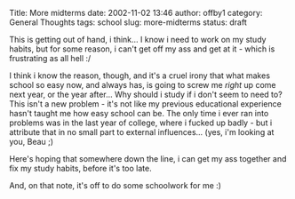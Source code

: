 Title: More midterms
date: 2002-11-02 13:46
author: offby1
category: General Thoughts
tags: school
slug: more-midterms
status: draft

This is getting out of hand, i think\... I know i need to work on my study habits, but for some reason, i can\'t get off my ass and get at it - which is frustrating as all hell :/

I think i know the reason, though, and it\'s a cruel irony that what makes school so easy now, and always has, is going to screw me *right* up come next year, or the year after\... Why should i study if i don\'t seem to need to? This isn\'t a new problem - it\'s not like my previous educational experience hasn\'t taught me how easy school can be. The only time i ever ran into problems was in the last year of college, where i fucked up badly - but i attribute that in no small part to external influences\... (yes, i\'m looking at you, Beau ;)

Here\'s hoping that somewhere down the line, i can get my ass together and fix my study habits, before it\'s too late.

And, on that note, it\'s off to do some schoolwork for me :)
